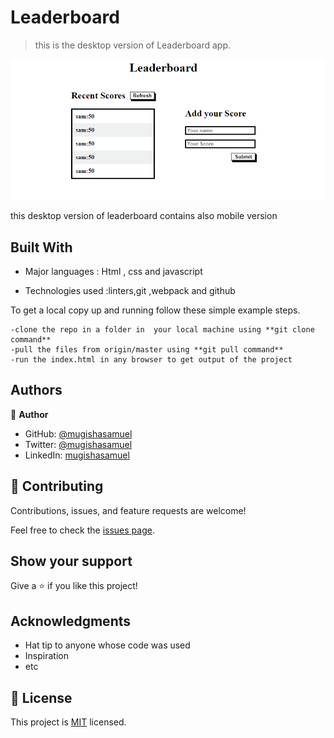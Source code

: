 # Leaderboard
> this is the desktop version of Leaderboard app.

![screenshot](./screenshot.png)

this desktop version of leaderboard contains also mobile version 

## Built With


- Major languages : Html , css and javascript

- Technologies used :linters,git ,webpack and github


To get a local copy up and running follow these simple example steps.

```
-clone the repo in a folder in  your local machine using **git clone command**
-pull the files from origin/master using **git pull command**
-run the index.html in any browser to get output of the project
```




## Authors

👤 **Author**

- GitHub: [@mugishasamuel](https://github.com/mugishasam123)
- Twitter: [@mugishasamuel](https://twitter.com/mugishasamuel42/)
- LinkedIn: [mugishasamuel](https://www.linkedin.com/in/mugisha-samuel-55a905208/)


## 🤝 Contributing

Contributions, issues, and feature requests are welcome!

Feel free to check the [issues page](../../issues/).

## Show your support

Give a ⭐️ if you like this project!

## Acknowledgments

- Hat tip to anyone whose code was used
- Inspiration
- etc

## 📝 License

This project is [MIT](./MIT.md) licensed.

